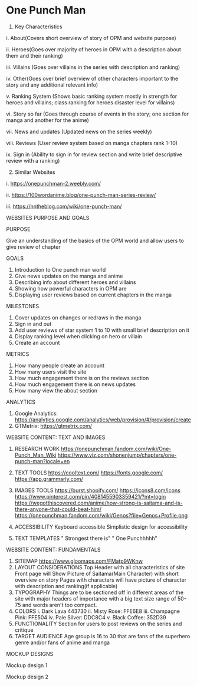 # One Punch Man
1. Key Characteristics
  
  i. About(Covers short overview of story of OPM and website purpose)
  
  ii. Heroes(Goes over majority of heroes in OPM with a description about them and their ranking)
  
  iii. Villains (Goes over villains in the series with description and ranking)
  
  iv. Other(Goes over brief overview of other characters important to the story and any additional relevant info)
  
  v. Ranking System (Shows basic ranking system mostly in strength for heroes and villains; class ranking for heroes disaster level for villains)
  
  vi. Story so far (Goes through course of events in the story; one section for manga and another for the anime)
  
  vii. News and updates (Updated news on the series weekly)
  
  viii. Reviews (User review system based on manga chapters rank 1-10)
  
  ix. Sign in (Ability to sign in for review section and write brief descriptive review with a ranking)
  
 2. Similar Websites
  
  i. https://onepunchman-2.weebly.com/
  
  ii. https://100wordanime.blog/one-punch-man-series-review/
  
  iii. https://nntheblog.com/wiki/one-punch-man/
  
WEBSITES PURPOSE AND GOALS

PURPOSE

  Give an understanding of the basics of the OPM world and allow users to give review of chapter

GOALS
  
  1. Introduction to One punch man world
  2. Give news updates on the manga and anime
  3. Describing info about different heroes and villains
  4. Showing how powerful characters in OPM are
  5. Displaying user reviews based on current chapters in the manga

MILESTONES
  
  1. Cover updates on changes or redraws in the manga
  2. Sign in and out
  3. Add user reviews of star system 1 to 10 with small brief description on it
  4. Display ranking level when clicking on hero or villain
  5. Create an account

METRICS
  
  1. How many people create an account
  2. How many users visit the site
  3. How much engagement there is on the reviews section
  4. How much engagement there is on news updates
  5. How many view the about section

ANALYTICS
  
  1. Google Analytics: https://analytics.google.com/analytics/web/provision/#/provision/create
  2. GTMetrix: https://gtmetrix.com/

WEBSITE CONTENT: TEXT AND IMAGES
  
  1. RESEARCH WORK
    https://onepunchman.fandom.com/wiki/One-Punch_Man_Wiki
    https://www.viz.com/shonenjump/chapters/one-punch-man?locale=en
    

  3. TEXT TOOLS
    https://cooltext.com/
    https://fonts.google.com/
    https://app.grammarly.com/
    
  5. IMAGES TOOLS
    https://burst.shopify.com/
    https://icons8.com/icons
    https://www.pinterest.com/pin/4081455903359421/?mt=login
    https://wegotthiscovered.com/anime/how-strong-is-saitama-and-is-there-anyone-that-could-beat-him/
    https://onepunchman.fandom.com/wiki/Genos?file=Genos+Profile.png
    
  6. ACCESSIBILITY
     Keyboard accessible
     Simplistic design for accessibility 
     
  7. TEXT TEMPLATES
    " Strongest there is"
    " One Punchhhhh"

 WEBSITE CONTENT: FUNDAMENTALS
  1. SITEMAP https://www.gloomaps.com/FMatp9WKnw 
  2. LAYOUT CONSIDERATIONS
    Top Header with all characteristics of site
    Front page will Show Picture of Saitama(Main Character) with short overview on story
    Pages with characters will have picture of character with description and ranking(if applicable)
  3. TYPOGRAPHY
      Things are to be sectioned off in different areas of the site with major headers of importance with a big text size range of 50-75 and words aren't too compact. 
  4. COLORS
    i. Dark Lava 443730
    ii. Misty Rose: FFE6E8
    iii. Champagne Pink: FFE504
    iv. Pale Silver: DDC8C4
    v. Black Coffee: 352D39
  5. FUNCTIONALITY
     Section for users to post reviews on the series and critique
  6. TARGET AUDIENCE
    Age group is 16 to 30 that are fans of the superhero genre and/or fans of anime and manga
 
 MOCKUP DESIGNS
 
  Mockup design 1
  
  Mockup design 2
